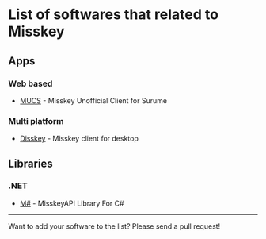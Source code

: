 List of softwares that related to Misskey
====

## Apps
### Web based
* [MUCS](http://surume.exout.net/mucs/) - Misskey Unofficial Client for Surume
 
### Multi platform
* [Disskey](https://github.com/AyaMorisawa/Disskey) - Misskey client for desktop

## Libraries
### .NET
* [M#](https://github.com/marihachi/msharp) - MisskeyAPI Library For C#

----
Want to add your software to the list? Please send a pull request!

